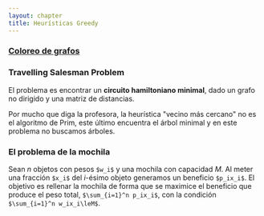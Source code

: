 ```yaml
---
layout: chapter
title: Heurísticas Greedy
---
```


### [Coloreo de grafos](http://algo2.iti.kit.edu/vanstee/courses/vcolor.pdf)

### Travelling Salesman Problem
El problema es encontrar un **circuito hamiltoniano minimal**, dado un grafo no dirigido y una matriz de distancias.

Por mucho que diga la profesora, la heurística "vecino más cercano" no es el algoritmo de Prim, este último encuentra el árbol minimal y en este problema no buscamos árboles.

### El problema de la mochila
Sean $n$ objetos con pesos `$w_i$` y una mochila con capacidad $M$. Al meter una fracción `$x_i$` del $i$-ésimo objeto generamos un beneficio `$p_ix_i$`. El objetivo es rellenar la mochila de forma que se maximice el beneficio que produce el peso total, `$\sum_{i=1}^n p_ix_i$`, con la condición `$\sum_{i=1}^n w_ix_i\leM$`.